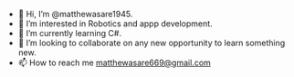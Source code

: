 - 👋 Hi, I’m @matthewasare1945.
- 👀 I’m interested in Robotics and appp development.
- 🌱 I’m currently learning C#.
- 💞️ I’m looking to collaborate on any new opportunity to learn something new.
- 📫 How to reach me matthewasare669@gmail.com
<!---
matthewasare1945/matthewasare1945 is a ✨ special ✨ repository because its `README.md` (this file) appears on your GitHub profile.
You can click the Preview link to take a look at your changes.
--->
